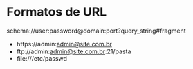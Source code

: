 # Formatos de URL


schema://user:password@domain:port?query_string#fragment

- https://admin:admin@site.com.br​
- ftp://admin:admin@site.com.br:21/pasta​
- file:///etc/passwd